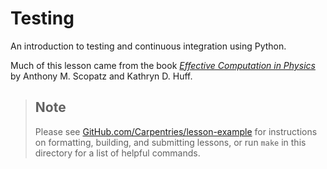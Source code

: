 # Testing

An introduction to testing and continuous integration using Python.

Much of this lesson came from the book *[Effective Computation in Physics](http://www.amazon.com/Effective-Computation-Physics-Anthony-Scopatz/dp/1491901535/)* by Anthony M. Scopatz and Kathryn D. Huff.

> ## Note
>
> Please see
> [GitHub.com/Carpentries/lesson-example](https://github.com/carpentries/lesson-example)
> for instructions on formatting, building, and submitting lessons,
> or run `make` in this directory for a list of helpful commands.

